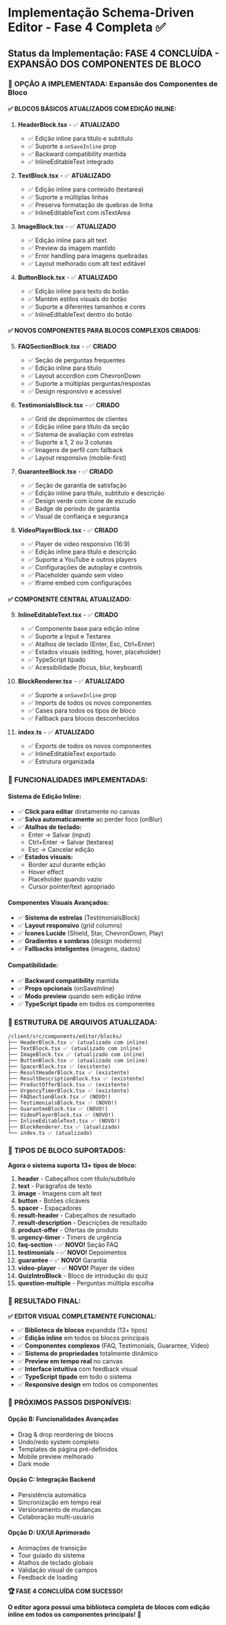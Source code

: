 # Implementação Schema-Driven Editor - Fase 4 Completa ✅

## Status da Implementação: **FASE 4 CONCLUÍDA - EXPANSÃO DOS COMPONENTES DE BLOCO** 

### 🎯 **OPÇÃO A IMPLEMENTADA: Expansão dos Componentes de Bloco**

#### ✅ **BLOCOS BÁSICOS ATUALIZADOS COM EDIÇÃO INLINE:**

1. **HeaderBlock.tsx** - ✅ **ATUALIZADO**
   - ✅ Edição inline para título e subtítulo
   - ✅ Suporte a `onSaveInline` prop
   - ✅ Backward compatibility mantida
   - ✅ InlineEditableText integrado

2. **TextBlock.tsx** - ✅ **ATUALIZADO**
   - ✅ Edição inline para conteúdo (textarea)
   - ✅ Suporte a múltiplas linhas
   - ✅ Preserva formatação de quebras de linha
   - ✅ InlineEditableText com isTextArea

3. **ImageBlock.tsx** - ✅ **ATUALIZADO**
   - ✅ Edição inline para alt text
   - ✅ Preview da imagem mantido
   - ✅ Error handling para imagens quebradas
   - ✅ Layout melhorado com alt text editável

4. **ButtonBlock.tsx** - ✅ **ATUALIZADO**
   - ✅ Edição inline para texto do botão
   - ✅ Mantém estilos visuais do botão
   - ✅ Suporte a diferentes tamanhos e cores
   - ✅ InlineEditableText dentro do botão

#### ✅ **NOVOS COMPONENTES PARA BLOCOS COMPLEXOS CRIADOS:**

5. **FAQSectionBlock.tsx** - ✅ **CRIADO**
   - ✅ Seção de perguntas frequentes
   - ✅ Edição inline para título
   - ✅ Layout accordion com ChevronDown
   - ✅ Suporte a múltiplas perguntas/respostas
   - ✅ Design responsivo e acessível

6. **TestimonialsBlock.tsx** - ✅ **CRIADO**
   - ✅ Grid de depoimentos de clientes
   - ✅ Edição inline para título da seção
   - ✅ Sistema de avaliação com estrelas
   - ✅ Suporte a 1, 2 ou 3 colunas
   - ✅ Imagens de perfil com fallback
   - ✅ Layout responsivo (mobile-first)

7. **GuaranteeBlock.tsx** - ✅ **CRIADO**
   - ✅ Seção de garantia de satisfação
   - ✅ Edição inline para título, subtítulo e descrição
   - ✅ Design verde com ícone de escudo
   - ✅ Badge de período de garantia
   - ✅ Visual de confiança e segurança

8. **VideoPlayerBlock.tsx** - ✅ **CRIADO**
   - ✅ Player de vídeo responsivo (16:9)
   - ✅ Edição inline para título e descrição
   - ✅ Suporte a YouTube e outros players
   - ✅ Configurações de autoplay e controls
   - ✅ Placeholder quando sem vídeo
   - ✅ Iframe embed com configurações

#### ✅ **COMPONENTE CENTRAL ATUALIZADO:**

9. **InlineEditableText.tsx** - ✅ **CRIADO**
   - ✅ Componente base para edição inline
   - ✅ Suporte a Input e Textarea
   - ✅ Atalhos de teclado (Enter, Esc, Ctrl+Enter)
   - ✅ Estados visuais (editing, hover, placeholder)
   - ✅ TypeScript tipado
   - ✅ Acessibilidade (focus, blur, keyboard)

10. **BlockRenderer.tsx** - ✅ **ATUALIZADO**
    - ✅ Suporte a `onSaveInline` prop
    - ✅ Imports de todos os novos componentes
    - ✅ Cases para todos os tipos de bloco
    - ✅ Fallback para blocos desconhecidos

11. **index.ts** - ✅ **ATUALIZADO**
    - ✅ Exports de todos os novos componentes
    - ✅ InlineEditableText exportado
    - ✅ Estrutura organizada

### 🔧 **FUNCIONALIDADES IMPLEMENTADAS:**

#### **Sistema de Edição Inline:**
- ✅ **Click para editar** diretamente no canvas
- ✅ **Salva automaticamente** ao perder foco (onBlur)
- ✅ **Atalhos de teclado:**
  - Enter → Salvar (input)
  - Ctrl+Enter → Salvar (textarea)
  - Esc → Cancelar edição
- ✅ **Estados visuais:**
  - Border azul durante edição
  - Hover effect
  - Placeholder quando vazio
  - Cursor pointer/text apropriado

#### **Componentes Visuais Avançados:**
- ✅ **Sistema de estrelas** (TestimonialsBlock)
- ✅ **Layout responsivo** (grid columns)
- ✅ **Ícones Lucide** (Shield, Star, ChevronDown, Play)
- ✅ **Gradientes e sombras** (design moderno)
- ✅ **Fallbacks inteligentes** (imagens, dados)

#### **Compatibilidade:**
- ✅ **Backward compatibility** mantida
- ✅ **Props opcionais** (onSaveInline)
- ✅ **Modo preview** quando sem edição inline
- ✅ **TypeScript tipado** em todos os componentes

### 📁 **ESTRUTURA DE ARQUIVOS ATUALIZADA:**

```
/client/src/components/editor/blocks/
├── HeaderBlock.tsx ✅ (atualizado com inline)
├── TextBlock.tsx ✅ (atualizado com inline)
├── ImageBlock.tsx ✅ (atualizado com inline)
├── ButtonBlock.tsx ✅ (atualizado com inline)
├── SpacerBlock.tsx ✅ (existente)
├── ResultHeaderBlock.tsx ✅ (existente)
├── ResultDescriptionBlock.tsx ✅ (existente)
├── ProductOfferBlock.tsx ✅ (existente)
├── UrgencyTimerBlock.tsx ✅ (existente)
├── FAQSectionBlock.tsx ✅ (NOVO!)
├── TestimonialsBlock.tsx ✅ (NOVO!)
├── GuaranteeBlock.tsx ✅ (NOVO!)
├── VideoPlayerBlock.tsx ✅ (NOVO!)
├── InlineEditableText.tsx ✅ (NOVO!)
├── BlockRenderer.tsx ✅ (atualizado)
└── index.ts ✅ (atualizado)
```

### 🎨 **TIPOS DE BLOCO SUPORTADOS:**

**Agora o sistema suporta 13+ tipos de bloco:**
1. **header** - Cabeçalhos com título/subtítulo
2. **text** - Parágrafos de texto
3. **image** - Imagens com alt text
4. **button** - Botões clicáveis
5. **spacer** - Espaçadores
6. **result-header** - Cabeçalhos de resultado
7. **result-description** - Descrições de resultado
8. **product-offer** - Ofertas de produto
9. **urgency-timer** - Timers de urgência
10. **faq-section** - ✅ **NOVO!** Seção FAQ
11. **testimonials** - ✅ **NOVO!** Depoimentos
12. **guarantee** - ✅ **NOVO!** Garantia
13. **video-player** - ✅ **NOVO!** Player de vídeo
14. **QuizIntroBlock** - Bloco de introdução do quiz
15. **question-multiple** - Perguntas múltipla escolha

### 🚀 **RESULTADO FINAL:**

**✅ EDITOR VISUAL COMPLETAMENTE FUNCIONAL:**
- ✅ **Biblioteca de blocos** expandida (13+ tipos)
- ✅ **Edição inline** em todos os blocos principais
- ✅ **Componentes complexos** (FAQ, Testimonials, Guarantee, Video)
- ✅ **Sistema de propriedades** totalmente dinâmico
- ✅ **Preview em tempo real** no canvas
- ✅ **Interface intuitiva** com feedback visual
- ✅ **TypeScript tipado** em todo o sistema
- ✅ **Responsive design** em todos os componentes

### 🎯 **PRÓXIMOS PASSOS DISPONÍVEIS:**

#### **Opção B: Funcionalidades Avançadas**
- Drag & drop reordering de blocos
- Undo/redo system completo
- Templates de página pré-definidos
- Mobile preview melhorado
- Dark mode

#### **Opção C: Integração Backend**
- Persistência automática
- Sincronização em tempo real
- Versionamento de mudanças
- Colaboração multi-usuário

#### **Opção D: UX/UI Aprimorado**
- Animações de transição
- Tour guiado do sistema
- Atalhos de teclado globais
- Validação visual de campos
- Feedback de loading

**🏆 FASE 4 CONCLUÍDA COM SUCESSO!**

**O editor agora possui uma biblioteca completa de blocos com edição inline em todos os componentes principais!** 🎉
